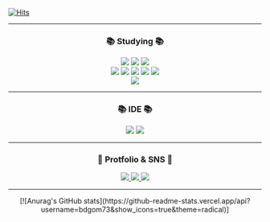 <!--
![header](https://capsule-render.vercel.app/api?type=wave&color=auto&height=300&section=header&text=bdgom73&fontSize=60&?type=Slice)


**bdgom73/bdgom73** is a ✨ _special_ ✨ repository because its `README.md` (this file) appears on your GitHub profile.

Here are some ideas to get you started:

- 🔭 I’m currently working on ...
- 🌱 I’m currently learning ...
- 👯 I’m looking to collaborate on ...
- 🤔 I’m looking for help with ...
- 💬 Ask me about ...
- 📫 How to reach me: ...
- 😄 Pronouns: ...
- ⚡ Fun fact: ...
-->

[![Hits](https://hits.seeyoufarm.com/api/count/incr/badge.svg?url=https://github.com/bdgom73)](https://hits.seeyoufarm.com)

---

<div align=center>
	<h3>📚 Studying 📚</h3>
</div>
<div align="center">
	<img src="https://img.shields.io/badge/HTML5-E34F26?style=flat&logo=HTML5&logoColor=white" />
	<img src="https://img.shields.io/badge/CSS3-1572B6?style=flat&logo=CSS3&logoColor=white" />
	<img src="https://img.shields.io/badge/JavaScript-F7DF1E?style=flat&logo=JavaScript&logoColor=white" />
	<br>
  <img src="https://img.shields.io/badge/Java-007396?style=flat&logo=Conda-Forge&logoColor=white" />
	<img src="https://img.shields.io/badge/Spring-6DB33F?style=flat&logo=Spring&logoColor=white" />
  <img src="https://img.shields.io/badge/Node.js-388E3C?style=flat&logo=Node.js&logoColor=white" />
  <img src="https://img.shields.io/badge/React-80DEEA?style=flat&logo=React&logoColor=white" />
  <img src="https://img.shields.io/badge/Next.js-ffffff?style=flat&logo=Next.js&logoColor=black" />
  <br>
	<img src="https://img.shields.io/badge/MySQL-4479A1?style=flat&logo=MySQL&logoColor=white" />
</div>

---

<div align=center>
	<h3>📚 IDE 📚</h3>
</div>
<div align="center">
   <img src="https://img.shields.io/badge/IntelliJ-ffffff?style=flat&logo=IntelliJ IDEA&logoColor=black" />
   <img src="https://img.shields.io/badge/Visual%20Studio%20Code-007ACC?style=flat&logo=VisualStudioCode&logoColor=white" />
</div>

---

<div align=center>
	<h3>📄 Protfolio & SNS 📄</h3>
</div>
<div align="center">
  <a href="https://gom-portfolio.onrender.com/">
   <img src="https://img.shields.io/badge/Portfolio-ffffff?style=flat&logo=Google Chrome&logoColor=black" />
  </a>
  <a href="https://gom-portfolio.onrender.com/">
    <img src="https://img.shields.io/badge/Blog-3EAF0E?style=flat&logo=naver&logoColor=white"/>
  </a>
  <a href="https://github.com/bdgom73">
    <img src="https://img.shields.io/badge/Github-222222?style=flat&logo=Github&logoColor=white"/>
  </a>
</div>

---

<div align="center">
[![Anurag's GitHub stats](https://github-readme-stats.vercel.app/api?username=bdgom73&show_icons=true&theme=radical)]
</div>

